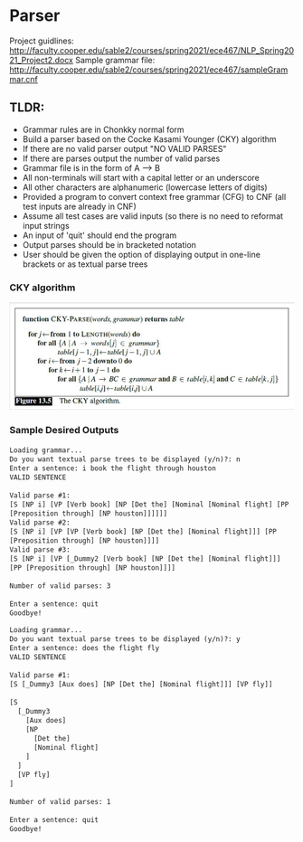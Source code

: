 # Parser
Project guidlines: http://faculty.cooper.edu/sable2/courses/spring2021/ece467/NLP_Spring2021_Project2.docx
Sample grammar file: http://faculty.cooper.edu/sable2/courses/spring2021/ece467/sampleGrammar.cnf

## TLDR:
* Grammar rules are in Chonkky normal form
* Build a parser based on the Cocke Kasami Younger (CKY) algorithm 
* If there are no valid parser output "NO VALID PARSES"
* If there are parses output the number of valid parses
* Grammar file is in the form of A --> B
* All non-terminals will start with a capital letter or an underscore
* All other characters are alphanumeric (lowercase letters of digits)
* Provided a program to convert context free grammar (CFG) to CNF (all test inputs are already in CNF)
* Assume all test cases are valid inputs (so there is no need to reformat input strings
* An input of 'quit' should end the program
* Output parses should be in bracketed notation
* User should be given the option of displaying output in one-line brackets or as textual parse trees

### CKY algorithm
![alt CKY algorithm](https://github.com/yuvalofek/NLP/blob/main/Parser/CKY.JPG)

### Sample Desired Outputs
```
Loading grammar...
Do you want textual parse trees to be displayed (y/n)?: n
Enter a sentence: i book the flight through houston
VALID SENTENCE

Valid parse #1:
[S [NP i] [VP [Verb book] [NP [Det the] [Nominal [Nominal flight] [PP [Preposition through] [NP houston]]]]]]
Valid parse #2:
[S [NP i] [VP [VP [Verb book] [NP [Det the] [Nominal flight]]] [PP [Preposition through] [NP houston]]]]
Valid parse #3:
[S [NP i] [VP [_Dummy2 [Verb book] [NP [Det the] [Nominal flight]]] [PP [Preposition through] [NP houston]]]]

Number of valid parses: 3

Enter a sentence: quit
Goodbye!

```
```
Loading grammar...
Do you want textual parse trees to be displayed (y/n)?: y
Enter a sentence: does the flight fly
VALID SENTENCE

Valid parse #1:
[S [_Dummy3 [Aux does] [NP [Det the] [Nominal flight]]] [VP fly]]

[S
  [_Dummy3
    [Aux does]
    [NP
      [Det the]
      [Nominal flight]
    ]
  ]
  [VP fly]
]

Number of valid parses: 1

Enter a sentence: quit
Goodbye!

```
